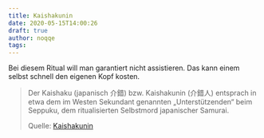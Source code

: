 ```yaml
---
title: Kaishakunin
date: 2020-05-15T14:00:26
draft: true
author: noqqe
tags:
---
```


Bei diesem Ritual will man garantiert nicht assistieren. Das kann einem
selbst schnell den eigenen Kopf kosten.

> Der Kaishaku (japanisch 介錯) bzw. Kaishakunin (介錯人) entsprach in etwa dem im
> Westen Sekundant genannten „Unterstützenden“ beim Seppuku, dem ritualisierten
> Selbstmord japanischer Samurai.
>
> Quelle: [Kaishakunin](https://de.m.wikipedia.org/wiki/Kaishakunin)
